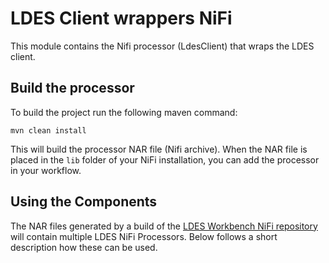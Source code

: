 # LDES Client wrappers NiFi

This module contains the Nifi processor (LdesClient) that wraps the LDES client.


## Build the processor

To build the project run the following maven command:

```maven
mvn clean install
```

This will build the processor NAR file (Nifi archive).
When the NAR file is placed in the `lib` folder of your NiFi installation, you can add the processor in your workflow.

## Using the Components 

The NAR files generated by a build of the [LDES Workbench NiFi repository](../README.md) will contain multiple LDES NiFi Processors. Below follows a short description how these can be used.

